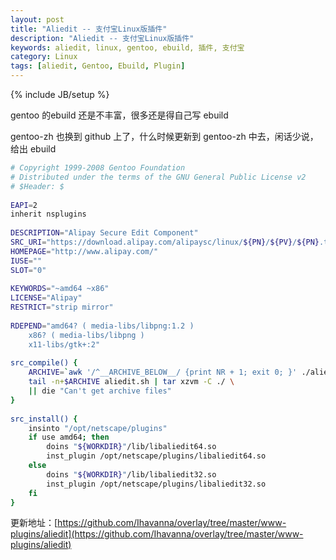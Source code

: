 ```yaml
---
layout: post
title: "Aliedit -- 支付宝Linux版插件"
description: "Aliedit -- 支付宝Linux版插件"
keywords: aliedit, linux, gentoo, ebuild, 插件, 支付宝
category: Linux
tags: [aliedit, Gentoo, Ebuild, Plugin]
---
```

{% include JB/setup %}

gentoo 的ebuild 还是不丰富，很多还是得自己写 ebuild

gentoo-zh 也换到 github 上了，什么时候更新到 gentoo-zh 中去，闲话少说，给出 ebuild

<!-- more -->
```bash
# Copyright 1999-2008 Gentoo Foundation
# Distributed under the terms of the GNU General Public License v2
# $Header: $
 
EAPI=2
inherit nsplugins
 
DESCRIPTION="Alipay Secure Edit Component"
SRC_URI="https://download.alipay.com/alipaysc/linux/${PN}/${PV}/${PN}.tar.gz"
HOMEPAGE="http://www.alipay.com/"
IUSE=""
SLOT="0"
 
KEYWORDS="~amd64 ~x86"
LICENSE="Alipay"
RESTRICT="strip mirror"
 
RDEPEND="amd64? ( media-libs/libpng:1.2 )
    x86? ( media-libs/libpng )
    x11-libs/gtk+:2"
 
src_compile() {
    ARCHIVE=`awk '/^__ARCHIVE_BELOW__/ {print NR + 1; exit 0; }' ./aliedit.sh`
    tail -n+$ARCHIVE aliedit.sh | tar xzvm -C ./ \
    || die "Can't get archive files"
}
 
src_install() {
    insinto "/opt/netscape/plugins"
    if use amd64; then
        doins "${WORKDIR}"/lib/libaliedit64.so
        inst_plugin /opt/netscape/plugins/libaliedit64.so
    else
        doins "${WORKDIR}"/lib/libaliedit32.so
        inst_plugin /opt/netscape/plugins/libaliedit32.so
    fi
}
```

更新地址：[https://github.com/Ihavanna/overlay/tree/master/www-plugins/aliedit](https://github.com/Ihavanna/overlay/tree/master/www-plugins/aliedit)
